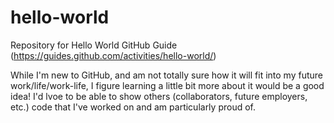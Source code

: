 # hello-world
Repository for Hello World GitHub Guide (https://guides.github.com/activities/hello-world/)

While I'm new to GitHub, and am not totally sure how it will fit into my future work/life/work-life, I figure learning a little bit more about it would be a good idea! I'd lvoe to be able to show others (collaborators, future employers, etc.) code that I've worked on and am particularly proud of.
